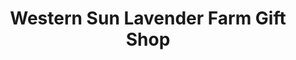 ---
title: "Western Sun Lavender Farm Gift Shop"
url: /coupeville/western-sun-lavender-farm-gift-shop/
shop: Andenken
---
